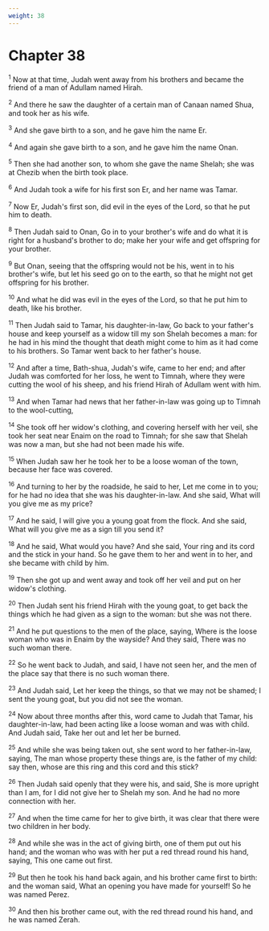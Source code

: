 ```yaml
---
weight: 38
---
```


# Chapter 38

<sup>1</sup> Now at that time, Judah went away from his brothers and became the friend of a man of Adullam named Hirah. 

<sup>2</sup> And there he saw the daughter of a certain man of Canaan named Shua, and took her as his wife. 

<sup>3</sup> And she gave birth to a son, and he gave him the name Er. 

<sup>4</sup> And again she gave birth to a son, and he gave him the name Onan. 

<sup>5</sup> Then she had another son, to whom she gave the name Shelah; she was at Chezib when the birth took place. 

<sup>6</sup> And Judah took a wife for his first son Er, and her name was Tamar. 

<sup>7</sup> Now Er, Judah's first son, did evil in the eyes of the Lord, so that he put him to death. 

<sup>8</sup> Then Judah said to Onan, Go in to your brother's wife and do what it is right for a husband's brother to do; make her your wife and get offspring for your brother. 

<sup>9</sup> But Onan, seeing that the offspring would not be his, went in to his brother's wife, but let his seed go on to the earth, so that he might not get offspring for his brother. 

<sup>10</sup> And what he did was evil in the eyes of the Lord, so that he put him to death, like his brother. 

<sup>11</sup> Then Judah said to Tamar, his daughter-in-law, Go back to your father's house and keep yourself as a widow till my son Shelah becomes a man: for he had in his mind the thought that death might come to him as it had come to his brothers. So Tamar went back to her father's house. 

<sup>12</sup> And after a time, Bath-shua, Judah's wife, came to her end; and after Judah was comforted for her loss, he went to Timnah, where they were cutting the wool of his sheep, and his friend Hirah of Adullam went with him. 

<sup>13</sup> And when Tamar had news that her father-in-law was going up to Timnah to the wool-cutting, 

<sup>14</sup> She took off her widow's clothing, and covering herself with her veil, she took her seat near Enaim on the road to Timnah; for she saw that Shelah was now a man, but she had not been made his wife. 

<sup>15</sup> When Judah saw her he took her to be a loose woman of the town, because her face was covered. 

<sup>16</sup> And turning to her by the roadside, he said to her, Let me come in to you; for he had no idea that she was his daughter-in-law. And she said, What will you give me as my price? 

<sup>17</sup> And he said, I will give you a young goat from the flock. And she said, What will you give me as a sign till you send it? 

<sup>18</sup> And he said, What would you have? And she said, Your ring and its cord and the stick in your hand. So he gave them to her and went in to her, and she became with child by him. 

<sup>19</sup> Then she got up and went away and took off her veil and put on her widow's clothing. 

<sup>20</sup> Then Judah sent his friend Hirah with the young goat, to get back the things which he had given as a sign to the woman: but she was not there. 

<sup>21</sup> And he put questions to the men of the place, saying, Where is the loose woman who was in Enaim by the wayside? And they said, There was no such woman there. 

<sup>22</sup> So he went back to Judah, and said, I have not seen her, and the men of the place say that there is no such woman there. 

<sup>23</sup> And Judah said, Let her keep the things, so that we may not be shamed; I sent the young goat, but you did not see the woman. 

<sup>24</sup> Now about three months after this, word came to Judah that Tamar, his daughter-in-law, had been acting like a loose woman and was with child. And Judah said, Take her out and let her be burned. 

<sup>25</sup> And while she was being taken out, she sent word to her father-in-law, saying, The man whose property these things are, is the father of my child: say then, whose are this ring and this cord and this stick? 

<sup>26</sup> Then Judah said openly that they were his, and said, She is more upright than I am, for I did not give her to Shelah my son. And he had no more connection with her. 

<sup>27</sup> And when the time came for her to give birth, it was clear that there were two children in her body. 

<sup>28</sup> And while she was in the act of giving birth, one of them put out his hand; and the woman who was with her put a red thread round his hand, saying, This one came out first. 

<sup>29</sup> But then he took his hand back again, and his brother came first to birth: and the woman said, What an opening you have made for yourself! So he was named Perez. 

<sup>30</sup> And then his brother came out, with the red thread round his hand, and he was named Zerah. 


